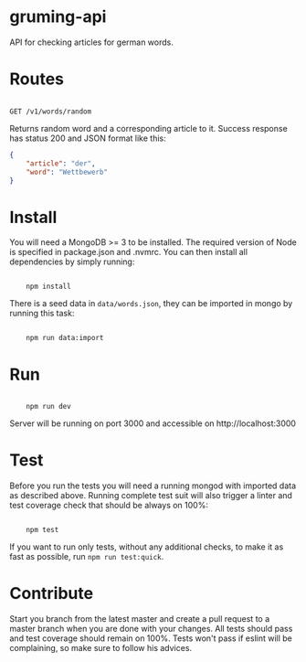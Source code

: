 # gruming-api
API for checking articles for german words.


# Routes

```

GET /v1/words/random

```

Returns random word and a corresponding article to it. Success response has status 200 and JSON format like this:

```json
{
    "article": "der",
    "word": "Wettbewerb"
}

```

# Install

You will need a MongoDB >= 3 to be installed. The required version of Node is specified in package.json and .nvmrc. You can then install all dependencies by simply running:

```

    npm install

```

There is a seed data in `data/words.json`, they can be imported in mongo by running this task:

```

    npm run data:import

```

# Run

```

    npm run dev

```
Server will be running on port 3000 and accessible on http://localhost:3000


# Test

Before you run the tests you will need a running mongod with imported data as described above.
Running complete test suit will also trigger a linter and test coverage check that should be always on 100%:

```

    npm test

```

If you want to run only tests, without any additional checks, to make it as fast as possible, run `npm run test:quick`.

# Contribute

Start you branch from the latest master and create a pull request to a master branch when you are done with your changes. All tests should pass and test coverage should remain on 100%. Tests won't pass if eslint will be complaining, so make sure to follow his advices.
